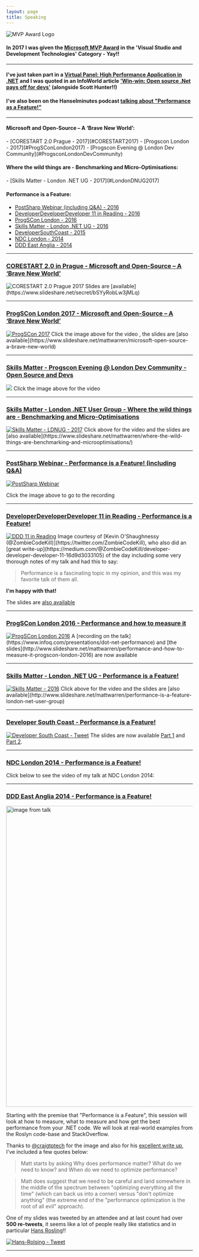 ```yaml
---
layout: page
title: Speaking
---
```


<img src="{{ base }}/images/speaking/MVP Award Logo - small.png" alt="MVP Award Logo"/>

<h4><strong>In 2017 I was given the <a href="https://mvp.microsoft.com">Microsoft MVP Award</a> in the 'Visual Studio and Development Technologies' Category - Yay!!</strong></h4>

<hr />

<h4><strong>I've just taken part in a <a href="https://www.infoq.com/articles/high-performance-dotnet">Virtual Panel: High Performance Application in .NET</a> and I was quoted in an InfoWorld article <a href="http://www.infoworld.com/article/3149765/application-development/win-win-open-source-net-pays-off-for-devs.html">'Win-win: Open source .Net pays off for devs'</a> (alongside Scott Hunter!!) </strong></h4>

<h4><strong>I've also been on the Hanselminutes podcast <a href="http://hanselminutes.com/458/performance-as-a-feature-with-matt-warren" target="_blank">talking about "Performance as a Feature!"</a></strong></h4>

<hr />

<h4><strong>Microsoft and Open-Source – A ‘Brave New World’:</strong></h4>
- [CORESTART 2.0 Prague - 2017](#CORESTART2017)
- [Progscon London - 2017](#ProgSConLondon2017)
- [Progscon Evening @ London Dev Community](#ProgsconLondonDevCommunity)

<h4><strong>Where the wild things are - Benchmarking and Micro-Optimisations:</strong></h4>
- [Skills Matter - London .NET UG - 2017](#LondonDNUG2017)

<h4><strong>Performance is a Feature:</strong></h4>

- [PostSharp Webinar (including Q&A) - 2016](#PostSharpWebinar)
- [DeveloperDeveloperDeveloper 11 in Reading - 2016](#DDD11Reading)
- [ProgSCon London - 2016](#ProgSConLondon2016)
- [Skills Matter - London .NET UG - 2016](#LondonDNUG2016)
- [DeveloperSouthCoast - 2015](#DeveloperSouthCoast)
- [NDC London - 2014](#NDCLondon2014)
- [DDD East Anglia - 2014](#dddEastAnglia2014)

<hr />

<h3 id="CORESTART2017"><strong><a href="https://www.corestart.cz/#page-speeches" target="_blank">CORESTART 2.0 in Prague -  Microsoft and Open-Source – A ‘Brave New World’</a></strong></h3>
<img src="{{ base }}/images/speaking/Speaking at CORESTART 2.0.jpg" alt="CORESTART 2.0 Prague 2017"/>
Slides are [available](https://www.slideshare.net/secret/bSYyRobLw3jMLq)

<hr />

<h3 id="ProgSConLondon2017"><strong><a href="http://2017.progscon.co.uk/cr3ativconference/microsoft-and-open-source-a-brave-new-world/" target="_blank">ProgSCon London 2017 - Microsoft and Open-Source – A ‘Brave New World’</a></strong></h3>
<a href="https://www.infoq.com/presentations/microsoft-open-source-features" target="_blank"><img src="{{ base }}/images/speaking/ProgSCon 2017.jpg" alt="ProgSCon 2017"/></a>
Click the image above for the video , the slides are [also available](https://www.slideshare.net/mattwarren/microsoft-open-source-a-brave-new-world)

<hr />

<h3 id="ProgsconLondonDevCommunity"><strong><a href="https://www.meetup.com/London-Dev-Community/events/238220558/" target="_blank">Skills Matter - Progscon Evening @ London Dev Community - Open Source and Devs </a></strong></h3>
<a href="https://skillsmatter.com/skillscasts/9890-london-dev-community-april-meetup" target="_blank"><img src="{{ base }}/images/speaking/ProgSCon pre-conference User Group.jpg"/></a>
Click the image above for the video 

<hr />

<h3 id="LondonDNUG2017"><strong><a href="https://www.meetup.com/London-NET-User-Group/events/237160739/" target="_blank">Skills Matter - London .NET User Group - Where the wild things are - Benchmarking and Micro-Optimisations</a></strong></h3>
<a href="https://skillsmatter.com/skillscasts/9831-where-the-wild-things-are-finding-performance-problems-before-they-bite-you" target="_blank"><img src="{{ base }}/images/speaking/Skills Matter - LDNUG - 2017.png" alt="Skills Matter - LDNUG - 2017"/></a>
Click above for the video and the slides are [also available](https://www.slideshare.net/mattwarren/where-the-wild-things-are-benchmarking-and-microoptimisations/)

<hr />

<h3 id="PostSharpWebinar"><strong><a href="http://www.postsharp.net/blog/post/webinar-recording-performance-is-a-feature" target="_blank">PostSharp Webinar - Performance is a Feature! (including Q&A)</a></strong></h3>
<a href="http://www.postsharp.net/blog/post/webinar-recording-performance-is-a-feature" target="_blank"><img src="{{ base }}/images/speaking/PostSharp Webinar.png" alt="PostSharp Webinar"/></a>

Click the image above to go to the recording

<hr />

<h3 id="DDD11Reading"><strong><a href="http://developerdeveloperdeveloper.com/Sessions/Details/47" target="_blank">DeveloperDeveloperDeveloper 11 in Reading - Performance is a Feature!</a></strong></h3>
<a href="{{ base }}/images/speaking/DDD11-Reading-2016.jpeg" target="_blank"><img src="{{ base }}/images/speaking/DDD11-Reading-2016.jpeg" alt="DDD 11 in Reading"/></a>
Image courtesy of [Kevin O'Shaughnessy (@ZombieCodeKill)](https://twitter.com/ZombieCodeKill), who also did an [great write-up](https://medium.com/@ZombieCodeKill/developer-developer-developer-11-16d9d3033105) of the day including some very thorough notes of my talk and had this to say:

<blockquote>
Performance is a fascinating topic in my opinion, and this was my favorite talk of them all.
</blockquote>

<b>I'm happy with that!</b>

The slides are [also available](http://www.slideshare.net/mattwarren/performance-is-a-feature-at-ddd-11)

<hr />

<h3 id="ProgSConLondon2016"><strong><a href="http://www.progscon.co.uk/talks" target="_blank">ProgSCon London 2016 - Performance and how to measure it</a></strong></h3>
<a href="http://www.progscon.co.uk/talks" target="_blank"><img src="{{ base }}/images/speaking/ProgSConLondon2016.png" alt="ProgSCon London 2016"/></a>
A [recording on the talk](https://www.infoq.com/presentations/dot-net-performance) and [the slides](http://www.slideshare.net/mattwarren/performance-and-how-to-measure-it-progscon-london-2016) are now available

<hr />

<h3 id="LondonDNUG2016"><strong><a href="https://skillsmatter.com/skillscasts/7809-performance-is-a-feature" target="_blank">Skills Matter - London .NET UG - Performance is a Feature!</a></strong></h3>
<a href="https://skillsmatter.com/skillscasts/7809-performance-is-a-feature" target="_blank"><img src="{{ base }}/images/speaking/Skills Matter - 2016.png" alt="Skills Matter - 2016"/></a>
Click above for the video and the slides are [also available](http://www.slideshare.net/mattwarren/performance-is-a-feature-london-net-user-group)

<hr />

<h3 id="DeveloperSouthCoast"><strong><a href="http://www.meetup.com/DeveloperSouthCoast/events/219892995/" target="_blank">Developer South Coast - Performance is a Feature!</a></strong></h3>
<a href="https://twitter.com/DevSouthCoast/status/611619058509848576/" target="_blank"><img src="{{ base }}/images/speaking/developer-south-coast-tweet.png" alt="Developer South Coast - Tweet"/></a>
The slides are now available <a href="http://www.slideshare.net/mattwarren/performance-is-a-feature-developer-south-coast-part-1" target="_blank">Part 1</a> and <a href="http://www.slideshare.net/mattwarren/performance-is-a-feature-developer-south-coast-part-2" target="_blank">Part 2</a>.

<hr />

<h3 id="NDCLondon2014"><strong><a name="NDCLondon2014" href="http://ndc-london.oktaset.com/p-22875" target="_blank">NDC London 2014 - Performance is a Feature!</a></strong></h3>
Click below to see the video of my talk at NDC London 2014:
<a href="https://vimeo.com/113730777" target="_blank" title="Performance is a Feature! by Matt Warren"><img src="{{ base }}/images/speaking/NDC-Talk-Video-Intro.jpg" alt="" class="aligncenter"></a>

<hr />

<h3 id ="dddEastAnglia2014"><strong><a href="http://dddeastanglia.com/Session/Details/3140" target="_blank">DDD East Anglia 2014 - Performance is a Feature!</a></strong></h3>
<a href="{{ base }}/images/speaking/20140913_120744_lls.jpg" target="_blank"><img src="{{ base }}/images/speaking/20140913_120744_lls.jpg" alt="image from talk" width="570" height="812"/></a>

Starting with the premise that "Performance is a Feature", this session will look at how to measure, what to measure and how get the best performance from your .NET code. We will look at real-world examples from the Roslyn code-base and StackOverflow.

Thanks to <a href="https://twitter.com/craigtptech" target="_blank">@craigtptech</a> for the image and also for his <a href="http://blog.craigtp.co.uk/post/DDD-East-Anglia-2014-Review" target="_blank">excellent write up</a>, I've included a few quotes below:

<blockquote>Matt starts by asking Why does performance matter? What do we need to know? and When do we need to optimize performance?</blockquote>

<blockquote>
  Matt does suggest that we need to be careful and land somewhere in the middle of the spectrum between "optimizing everything all the time" (which can back us into a corner) versus "don't optimize anything" (the extreme end of the "performance optimization is the root of all evil" approach).
</blockquote>

One of my slides was tweeted by an attendee and at last count had over <strong>500 re-tweets</strong>, it seems like a lot of people really like statistics and in particular <a href="http://en.wikipedia.org/wiki/Hans_Rosling" target="_blank">Hans Rosling</a>!!

<a href="https://twitter.com/GoodCoffeeCode/status/510748565992652800" target="_blank"><img src="{{ base }}/images/speaking/Hans-Rolsing-tweet.png" alt="Hans-Rolsing - Tweet"/></a>

<hr />